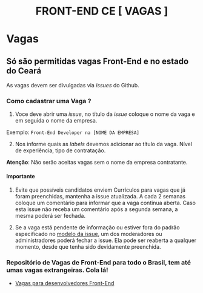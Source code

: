 <p align="center">
<!-- <img src="https://github.com/frontendbr/brand/blob/master/src/png/logo-600px--horizontal--color.png" width="400" alt="Front-end Brasil"> -->
</p>
<h1 align="center">FRONT-END CE [ VAGAS ]</h1>

# Vagas
## Só são permitidas vagas Front-End e no estado do Ceará

As vagas devem ser divulgadas via _issues_ do Github.


### Como cadastrar uma Vaga ?

1. Voce deve abrir uma _issue_, no título da _issue_ coloque o nome da vaga e em seguida o nome da empresa.

Exemplo: ` Front-End Developer na [NOME DA EMPRESA] `

2. Nos informe quais as _labels_ devemos adicionar ao título da vaga. Nível de experiência, tipo de contratação.

**Atenção**: Não serão aceitas vagas sem o nome da empresa contratante.

#### Importante

1. Evite que possíveis candidatos enviem Currículos para vagas que já foram preenchidas, mantenha a issue atualizada. A cada 2 semanas coloque um comentário para informar que a vaga continua aberta. Caso esta issue não receba um comentário após a segunda semana, a mesma poderá ser fechada.

2. Se a vaga está pendente de informação ou estiver fora do padrão especificado no [modelo da issue](https://github.com/frontend-ce/vagas/blob/master/.github/ISSUE_TEMPLATE/custom.md), um dos moderadores ou administradores poderá fechar a issue. Ela pode ser reaberta a qualquer momento, desde que tenha sido devidamente preenchida.

<!-- Todas as oportunidades serão automaticamente compartilhadas no [@frontendbrvagas](https://twitter.com/frontendbrvagas). -->

### Repositório de Vagas de Front-End para todo o Brasil, tem até umas vagas extrangeiras. Cola lá!

- [Vagas para desenvolvedores Front-End](https://github.com/frontendbr/vagas)

<!-- ## Licença -->
<!-- 
[MIT](/LICENSE) &copy; FrontendBR -->

<!-- ## Repositórios da Front-End Brasil

- [Fórum](https://github.com/frontendbr/forum)
- [Eventos](https://github.com/frontendbr/eventos)
- [Vagas](https://github.com/frontendbr/vagas)
- [Doe um livro](https://github.com/frontendbr/doe-um-livro)
- [Poste mais!](https://github.com/frontendbr/poste-mais)
- [Open Source](https://github.com/frontendbr/open-source)
- [Front-End Week](https://github.com/frontendbr/frontendweek)
- [Sugestões](https://github.com/frontendbr/sugestoes)
- [Survey](https://github.com/frontendbr/survey) -->
